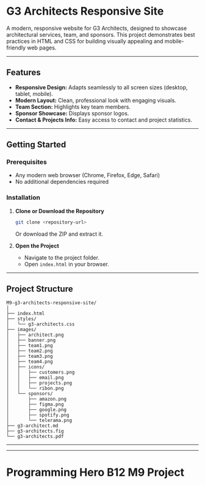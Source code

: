 # G3 Architects Responsive Site

A modern, responsive website for G3 Architects, designed to showcase architectural services, team, and sponsors. This project demonstrates best practices in HTML and CSS for building visually appealing and mobile-friendly web pages.

---

## Features

- **Responsive Design:** Adapts seamlessly to all screen sizes (desktop, tablet, mobile).
- **Modern Layout:** Clean, professional look with engaging visuals.
- **Team Section:** Highlights key team members.
- **Sponsor Showcase:** Displays sponsor logos.
- **Contact & Projects Info:** Easy access to contact and project statistics.

---

## Getting Started

### Prerequisites

- Any modern web browser (Chrome, Firefox, Edge, Safari)
- No additional dependencies required

### Installation

1. **Clone or Download the Repository**
   ```bash
   git clone <repository-url>
   ```
   Or download the ZIP and extract it.

2. **Open the Project**
   - Navigate to the project folder.
   - Open `index.html` in your browser.

---

## Project Structure

```
M9-g3-architects-responsive-site/
│
├── index.html
├── styles/
│   └── g3-architects.css
├── images/
│   ├── architect.png
│   ├── banner.png
│   ├── team1.png
│   ├── team2.png
│   ├── team3.png
│   ├── team4.png
│   ├── icons/
│   │   ├── customers.png
│   │   ├── email.png
│   │   ├── projects.png
│   │   └── ribon.png
│   └── sponsors/
│       ├── amazon.png
│       ├── figma.png
│       ├── google.png
│       ├── spotify.png
│       └── telerama.png
├── g3-architect.md
├── g3-architects.fig
└── g3-architects.pdf
```


---


---

# Programming Hero B12 M9 Project